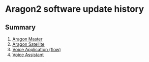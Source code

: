 # Aragon2 software update history

## Summary
1. [Aragon Master](master.md)
2. [Aragon Satellite](satellite)
3. [Voice Application (flow)](flow)
4. [Voice Assistant](assistant)
